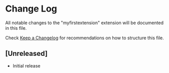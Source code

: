 # Change Log

All notable changes to the "myfirstextension" extension will be documented in this file.

Check [Keep a Changelog](http://keepachangelog.com/) for recommendations on how to structure this file.

## [Unreleased]

- Initial release